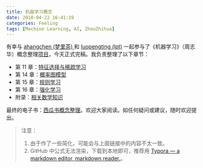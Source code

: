 ```yaml
---
title: 机器学习概念
date: 2018-04-22 16:41:19
categories: Feeling
tags: [Machine Learning, AI, ZhouZhihua]
---
```


有幸与 [ahangchen (梦里茶) ](https://github.com/ahangchen)和 [luopengting (lpt)](https://github.com/luopengting) 一起参与了《机器学习》（周志华）概念整理[项目](https://github.com/ahangchen/windy-afternoon/blob/master/ml/melon/README.md)，今天正式完稿。我负责整理了以下章节：

- 第 11 章：[特征选择与稀疏学习](https://github.com/hscspring/All4AI/blob/master/ML-Concepts/ch11.md)
- 第 14 章：[概率图模型](https://github.com/hscspring/All4AI/blob/master/ML-Concepts/ch14.md)
- 第 15 章：[规则学习](https://github.com/hscspring/All4AI/blob/master/ML-Concepts/ch15.md)
- 第 16 章：[强化学习](https://github.com/hscspring/All4AI/blob/master/ML-Concepts/ch16.md)
- 附录：[相关数学知识](https://github.com/hscspring/All4AI/blob/master/ML-Concepts/ch17.md)

最终的电子书：[西瓜书概念整理](https://ahangchen.gitbooks.io/windy-afternoon/content/ml/melon/)。欢迎大家阅读。如任何疑问或建议，随时欢迎提出。

> 注意：
>
> 1. 由于作了一些简化，可能会与上面链接中的内容不太一致。
> 2. GitHub 中公式无法渲染，下载到本地即可，推荐用 [Typora — a markdown editor, markdown reader.](https://typora.io/)。



